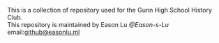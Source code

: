 This is a collection of repository used for the Gunn High School History Club.<br>
This repository is maintained by Eason Lu <i>@Eason-s-Lu</i> email:<a href="mailto:github@easonlu.ml">github@easonlu.ml</a>

